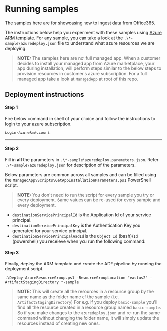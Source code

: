 # Running samples

The samples here are for showcasing how to ingest data from Office365.

The instructions below help you experiment with these samples using [Azure ARM template](https://github.com/Azure/azure-quickstart-templates).
For any sample, you can take a look at the `.\*-sample\azuredeploy.json` file to understand what azure resources we are deploying.

> **NOTE:** The samples here are not full managed app. When a customer decides to install your managed app from Azure marketplace, your app during installation, will perform steps similar to the below steps to provision resources in customer's azure subscription. For a full managed app take a look at `ManagedApp` at root of this repo.

## Deployment instructions

#### Step 1
Fire below command in shell of your choice and follow the instructions to login to your azure subscription.

```powershell
Login-AzureRmAccount
```

----------

#### Step 2
Fill in **all** the parameters in `.\*-sample\azuredeploy.parameters.json`. Refer `.\*-sample\azuredeploy.json` for description of the parameters.

Below parameters are common across all samples and can be filled using the `ManagedApp\Scripts\GetAppInstallationParameters.ps1` PowerShell script.

> **NOTE:** You don't need to run the script for every sample you try or every deployment. Same values can be re-used for every sample and every deployment.

- `destinationServicePrincipalId` is the Application Id of your service principal.
- `destinationServicePrincipalKey` is the Authentication Key you generated for your service principal.
- `destinationServicePrincipalAadId` is the `Object Id` (bash)/`Id` (powershell) you receieve when you run the following command:

#### Step 3

Finally, deploy the ARM template and create the ADF pipeline by running the deployment script.

```shell
.\Deploy-AzureResourceGroup.ps1 -ResourceGroupLocation "eastus2" -ArtifactStagingDirectory *-sample
```

> **NOTE:** This will create all the resources in a resource group by the same name as the folder name of the sample (i.e. `ArtifactStagingDirectory`) For e.g. if you deploy `basic-sample` you'll find all the resource created in a resource group named `basic-sample`. So if you make changes to the `azuredeploy.json` and re-run the same command without changing the folder name, it will simply update the resources instead of creating new ones.